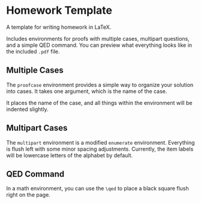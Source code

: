 # Homework Template

A template for writing homework in LaTeX.

Includes environments for proofs with multiple cases, multipart questions, and a simple QED command. You can preview what everything looks like in the included `.pdf` file.

## Multiple Cases
The `proofcase` environment provides a simple way to organize your solution into cases. It takes one argument, which is the name of the case.

It places the name of the case, and all things within the environment will be indented slightly.

## Multipart Cases
The `multipart` environment is a modified `enumerate` environment. Everything is flush left with some minor spacing adjustments. Currently, the item labels will be lowercase letters of the alphabet by default.

## QED Command
In a math environment, you can use the `\qed` to place a black square flush right on the page.

